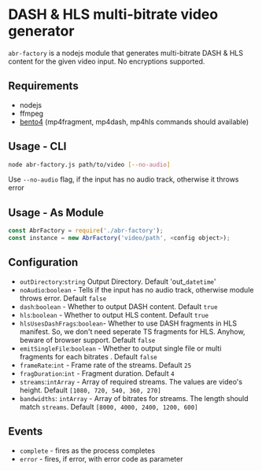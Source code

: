 # DASH & HLS multi-bitrate video generator
`abr-factory` is a nodejs module that generates multi-bitrate DASH & HLS content for the given video input. No encryptions supported.

## Requirements
 - nodejs
 - ffmpeg
 - [bento4](https://www.bento4.com/) (mp4fragment, mp4dash, mp4hls commands should available)
 
   
## Usage - CLI
```bash
node abr-factory.js path/to/video [--no-audio]
```
Use `--no-audio` flag, if the input has no audio track, otherwise it throws error
 
## Usage - As Module
```javascript
const AbrFactory = require('./abr-factory');
const instance = new AbrFactory('video/path', <config object>);
```

## Configuration
- `outDirectory`:`string` Output Directory. Default 'out_`datetime`'
- `noAudio`:`boolean` - Tells if the input has no audio track, otherwise module throws error. Default `false`
- `dash`:`boolean` - Whether to output DASH content. Default `true`
- `hls`:`boolean` - Whether to output HLS content. Default `true`
- `hlsUsesDashFrags`:`boolean`- Whether to use DASH fragments in HLS manifest. So, we don't need seperate TS fragments for HLS. Anyhow, beware of browser support. Default `false`
- `emitSingleFile`:`boolean` - Whether to output single file or multi fragments for each bitrates . Default `false`
- `frameRate`:`int` - Frame rate of the streams. Default `25`
- `fragDuration`:`int` - Fragment duration. Default `4`
- `streams`:`intArray` - Array of required streams. The values are video's height. Default `[1080, 720, 540, 360, 270]`
- `bandwidths`: `intArray` - Array of bitrates for streams. The length should match `streams`. Default `[8000, 4000, 2400, 1200, 600]`
 
## Events
- `complete` - fires as the process completes
- `error` - fires, if error, with error code as parameter
